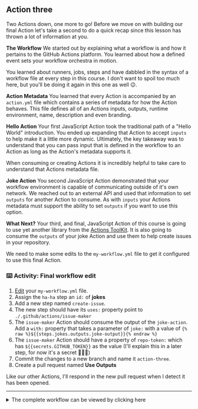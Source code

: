 ## Action three

Two Actions down, one more to go! Before we move on with building our final Action let's take a second to do a quick recap since this lesson has thrown a lot of information at you.

**The Workflow**
We started out by explaining what a workflow is and how it pertains to the GitHub Actions platform. You learned about how a defined event sets your workflow orchestra in motion.

You learned about runners, jobs, steps and have dabbled in the syntax of a workflow file at every step in this course. I don't want to spoil too much here, but you'll be doing it again in this one as well 😉.

**Action Metadata**
You learned that every Action is accompanied by an `action.yml` file which contains a series of metadata for how the Action behaves. This file defines all of an Actions inputs, outputs, runtime environment, name, description and even branding.

**Hello Action**
Your first JavaScript Action took the traditional path of a "Hello World" introduction. You ended up expanding that Action to accept `inputs` to help make it a little more dynamic. Ultimately, the key takeaway was to understand that you can pass input that is defined in the workflow to an Action as long as the Action's metadata supports it.

When consuming or creating Actions it is incredibly helpful to take care to understand that Actions metadata file.

**Joke Action**
You second JavaScript Action demonstrated that your workflow environment is capable of communicating outside of it's own network. We reached out to an external API and used that information to set `outputs` for another Action to consume. As with `inputs` your Actions metadata must support the ability to set `outputs` if you want to use this option.

**What Next?**
Your third, and final, JavaScript Action of this course is going to use yet another library from the [Actions ToolKit](https://github.com/actions/toolkit). It is also going to consume the `outputs` of your joke Action and use them to help create issues in your repository.

We need to make some edits to the `my-workflow.yml` file to get it configured to use this final Action.

### :keyboard: Activity: Final workflow edit

1. [Edit]({{workflowFile}}) your `my-workflow.yml` file.
2. Assign the `ha-ha` step an `id:` of **jokes**
3. Add a new step named `create-issue`.
4. The new step should have its `uses:` property point to `./.github/actions/issue-maker`
5. The `issue-maker` Action should consume the output of the `joke-action`. Add a `with:` property that takes a parameter of `joke:` with a value of `{% raw %}${{steps.jokes.outputs.joke-output}}{% endraw %}`
6. The `issue-maker` Action should have a property of `repo-token:` which has `${{secrets.GITHUB_TOKEN}}` as the value (I'll explain this in a later step, for now it's a secret 🤣🤷‍♂)
7. Commit the changes to a new branch and name it `action-three`.
8. Create a pull request named **Use Outputs**

Like our other Actions, I'll respond in the new pull request when I detect it has been opened.

---

<details><summary>The complete workflow can be viewed by clicking here</summary>

```yaml
name: JS Actions

on:
  pull_request:
    types: [labeled]

jobs:
  action:
    runs-on: ubuntu-latest

    steps:
      - uses: actions/checkout@v1

      - name: hello-action
        uses: ./.github/actions/hello-world

      - name: ha-ha
        uses: ./.github/actions/joke-action
        id: jokes

      - name: create-issue
        uses: ./.github/actions/issue-maker
        with:
          repo-token: {% raw %}${{secrets.GITHUB_TOKEN}}{% endraw %}
          joke: {% raw %}${{steps.jokes.outputs.joke-output}}{% endraw %}
```

</details>
